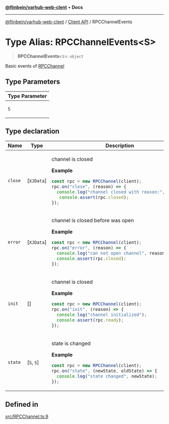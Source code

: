 [**@flinbein/varhub-web-clent**](../../README.md) • **Docs**

***

[@flinbein/varhub-web-clent](../../README.md) / [Client API](../README.md) / RPCChannelEvents

# Type Alias: RPCChannelEvents\<S\>

> **RPCChannelEvents**\<`S`\>: `object`

Basic events of [RPCChannel](../variables/RPCChannel.md)

## Type Parameters

<table>
<thead>
<tr>
<th>Type Parameter</th>
</tr>
</thead>
<tbody>
<tr>
<td>

`S`

</td>
</tr>
</tbody>
</table>

## Type declaration

<table>
<thead>
<tr>
<th>Name</th>
<th>Type</th>
<th>Description</th>
<th>Defined in</th>
</tr>
</thead>
<tbody>
<tr>
<td>

`close`

</td>
<td>

[`XJData`]

</td>
<td>

channel is closed

**Example**

```typescript
const rpc = new RPCChannel(client);
rpc.on("close", (reason) => {
  console.log("channel closed with reason:", reason);
   console.assert(rpc.closed);
});
```

</td>
<td>

[src/RPCChannel.ts:32](https://github.com/flinbein/varhub-web-client/blob/9db988520cfb0824522e6c6d1698d44de5ef3f92/src/RPCChannel.ts#L32)

</td>
</tr>
<tr>
<td>

`error`

</td>
<td>

[`XJData`]

</td>
<td>

channel is closed before was open

**Example**

```typescript
const rpc = new RPCChannel(client);
rpc.on("error", (reason) => {
  console.log("can not open channel", reason);
  console.assert(rpc.closed);
});
```

</td>
<td>

[src/RPCChannel.ts:56](https://github.com/flinbein/varhub-web-client/blob/9db988520cfb0824522e6c6d1698d44de5ef3f92/src/RPCChannel.ts#L56)

</td>
</tr>
<tr>
<td>

`init`

</td>
<td>

[]

</td>
<td>

channel is closed

**Example**

```typescript
const rpc = new RPCChannel(client);
rpc.on("init", (reason) => {
  console.log("channel initialized");
  console.assert(rpc.ready);
});
```

</td>
<td>

[src/RPCChannel.ts:44](https://github.com/flinbein/varhub-web-client/blob/9db988520cfb0824522e6c6d1698d44de5ef3f92/src/RPCChannel.ts#L44)

</td>
</tr>
<tr>
<td>

`state`

</td>
<td>

[`S`, `S`]

</td>
<td>

state is changed

**Example**

```typescript
const rpc = new RPCChannel(client);
rpc.on("state", (newState, oldState) => {
  console.log("state changed", newState);
});
```

</td>
<td>

[src/RPCChannel.ts:20](https://github.com/flinbein/varhub-web-client/blob/9db988520cfb0824522e6c6d1698d44de5ef3f92/src/RPCChannel.ts#L20)

</td>
</tr>
</tbody>
</table>

## Defined in

[src/RPCChannel.ts:9](https://github.com/flinbein/varhub-web-client/blob/9db988520cfb0824522e6c6d1698d44de5ef3f92/src/RPCChannel.ts#L9)
